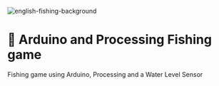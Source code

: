 ![english-fishing-background](https://user-images.githubusercontent.com/47862856/177536939-4eee9b31-6b0b-44c3-83f0-fa40413efff4.png)


# 🎣 Arduino and Processing Fishing game
Fishing game using Arduino, Processing and a Water Level Sensor
